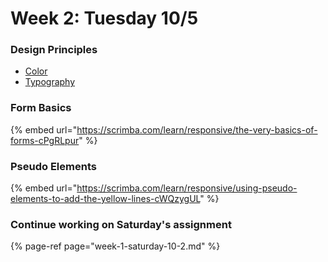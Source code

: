 # Week 2: Tuesday 10/5

### Design Principles

* [Color](https://designcourse.com/app/course/uiux-bootcamp/module/ui-design-fundamentals-course/lesson/colors)
* [Typography](https://designcourse.com/app/course/uiux-bootcamp/module/ui-design-fundamentals-course/lesson/typography)

### Form Basics

{% embed url="https://scrimba.com/learn/responsive/the-very-basics-of-forms-cPgRLpur" %}

### Pseudo Elements

{% embed url="https://scrimba.com/learn/responsive/using-pseudo-elements-to-add-the-yellow-lines-cWQzygUL" %}

### Continue working on Saturday's assignment

{% page-ref page="week-1-saturday-10-2.md" %}



